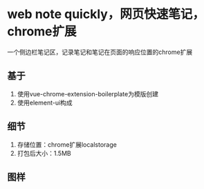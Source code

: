 # web note quickly，网页快速笔记，chrome扩展
一个侧边栏笔记区，记录笔记和笔记在页面的响应位置的chrome扩展

## 基于
1. 使用vue-chrome-extension-boilerplate为模版创建
2. 使用element-ui构成

## 细节
1. 存储位置：chrome扩展localstorage
2. 打包后大小：1.5MB

## 图样
